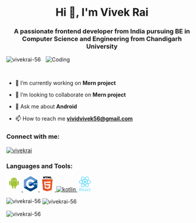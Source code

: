 <h1 align="center">Hi 👋, I'm Vivek Rai</h1>
<h3 align="center">A passionate frontend developer from India pursuing BE in Computer Science and Engineering from Chandigarh University</h3>
<img align="right" alt="Coding" width="400" src="https://miro.medium.com/max/1360/1*IRGHmiGsa16stedQvIaZfw.gif">
<p align="left"> <img src="https://komarev.com/ghpvc/?username=vivekrai-56&label=Profile%20views&color=0e75b6&style=flat" alt="vivekrai-56" /> </p>

<p align="left"> <a href="https://twitter.com/" target="blank"><img src="https://img.shields.io/twitter/follow/?logo=twitter&style=for-the-badge" alt="" /></a> </p>

- 🔭 I’m currently working on **Mern project**

- 👯 I’m looking to collaborate on **Mern project**

- 💬 Ask me about **Android**

- 📫 How to reach me **vividvivek56@gmail.com**

<h3 align="left">Connect with me:</h3>
<p align="left">
<a href="https://linkedin.com/in/vivekrai" target="blank"><img align="center" src="https://raw.githubusercontent.com/rahuldkjain/github-profile-readme-generator/master/src/images/icons/Social/linked-in-alt.svg" alt="vivekrai" height="30" width="40" /></a>
</p>

<h3 align="left">Languages and Tools:</h3>
<p align="left"> <a href="https://developer.android.com" target="_blank" rel="noreferrer"> <img src="https://raw.githubusercontent.com/devicons/devicon/master/icons/android/android-original-wordmark.svg" alt="android" width="40" height="40"/> </a> <a href="https://www.w3schools.com/cpp/" target="_blank" rel="noreferrer"> <img src="https://raw.githubusercontent.com/devicons/devicon/master/icons/cplusplus/cplusplus-original.svg" alt="cplusplus" width="40" height="40"/> </a> <a href="https://www.w3.org/html/" target="_blank" rel="noreferrer"> <img src="https://raw.githubusercontent.com/devicons/devicon/master/icons/html5/html5-original-wordmark.svg" alt="html5" width="40" height="40"/> </a> <a href="https://kotlinlang.org" target="_blank" rel="noreferrer"> <img src="https://www.vectorlogo.zone/logos/kotlinlang/kotlinlang-icon.svg" alt="kotlin" width="40" height="40"/> </a> <a href="https://reactjs.org/" target="_blank" rel="noreferrer"> <img src="https://raw.githubusercontent.com/devicons/devicon/master/icons/react/react-original-wordmark.svg" alt="react" width="40" height="40"/> </a> </p>

<p><img align="left" src="https://github-readme-stats.vercel.app/api/top-langs?username=vivekrai-56&show_icons=true&locale=en&layout=compact" alt="vivekrai-56" /></p>

<p>&nbsp;<img align="center" src="https://github-readme-stats.vercel.app/api?username=vivekrai-56&show_icons=true&locale=en" alt="vivekrai-56" /></p>

<p><img align="center" src="https://github-readme-streak-stats.herokuapp.com/?user=vivekrai-56&" alt="vivekrai-56" /></p>
